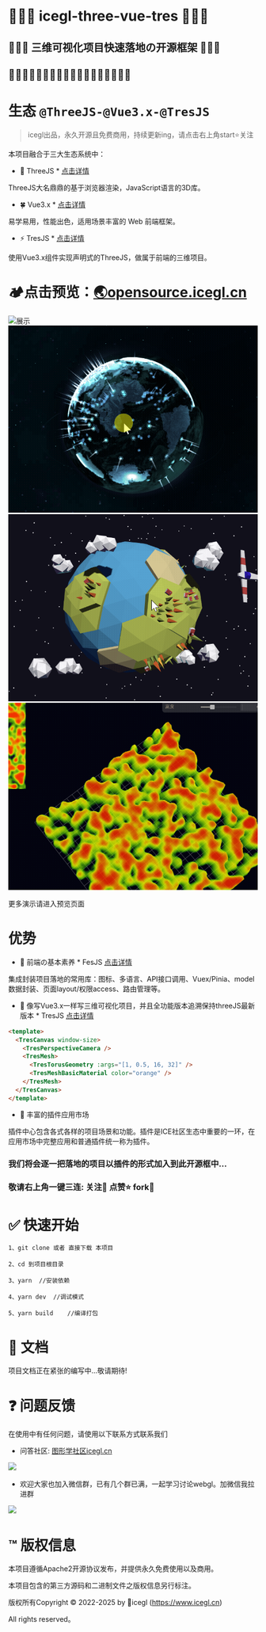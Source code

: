 <!--
 * @Description: 
 * @Version: 1.668
 * @Autor: 地虎降天龙
 * @Date: 2023-10-16 10:53:09
 * @LastEditors: 地虎降天龙
 * @LastEditTime: 2023-11-08 08:32:38
-->
# 🧊🧊🧊 icegl-three-vue-tres 🧊🧊🧊
## 🎉🎉🎊 三维可视化项目快速落地の开源框架 🎊🎉🎉
## 🧊🧊🧊🧊🧊🧊🧊🧊🧊🧊🧊🧊🧊🧊🧊🧊🧊🧊

# 生态 `@ThreeJS-@Vue3.x-@TresJS`
> icegl出品，永久开源且免费商用，持续更新ing，请点击右上角start⭐关注

本项目融合于三大生态系统中：
- 🎲 ThreeJS * [点击详情](https://threejs.org)

ThreeJS大名鼎鼎的基于浏览器渲染，JavaScript语言的3D库。

- 🍀 Vue3.x * [点击详情](https://cn.vuejs.org)

易学易用，性能出色，适用场景丰富的 Web 前端框架。

- ⚡ TresJS * [点击详情](https://tresjs.org)

使用Vue3.x组件实现声明式的ThreeJS，做属于前端的三维项目。

# 🏕点击预览：[🌏opensource.icegl.cn](http://opensource.icegl.cn)
![展示](./preview/数字城市1.gif)
![展示](./preview/地球2.gif)
![展示](./preview/地球3.gif)
![展示](./preview/热力图.gif)

更多演示请进入预览页面

# 优势
- 🌈 前端の基本素养 * FesJS [点击详情](https://fesjs.mumblefe.cn)

集成封装项目落地的常用库：图标、多语言、API接口调用、Vuex/Pinia、model数据封装、页面layout/权限access、路由管理等。

- 🌠 像写Vue3.x一样写三维可视化项目，并且全功能版本追溯保持threeJS最新版本 * TresJS [点击详情](https://tresjs.org/guide)

```html
<template>
  <TresCanvas window-size>
    <TresPerspectiveCamera />
    <TresMesh>
      <TresTorusGeometry :args="[1, 0.5, 16, 32]" />
      <TresMeshBasicMaterial color="orange" />
    </TresMesh>
  </TresCanvas>
</template>
```
- 🧩 丰富的插件应用市场

插件中心包含各式各样的项目场景和功能。插件是ICE社区生态中重要的一环，在应用市场中完整应用和普通插件统一称为插件。

### 我们将会逐一把落地的项目以插件的形式加入到此开源框中...
### 敬请右上角一键三连: 关注💛 点赞⭐ fork👣

# ✅ 快速开始
```
1、git clone 或者 直接下载 本项目

2、cd 到项目根目录

3、yarn	//安装依赖

4、yarn dev	//调试模式

5、yarn build	//编译打包
```

# 📖 文档
项目文档正在紧张的编写中...敬请期待!

# ❓ 问题反馈
在使用中有任何问题，请使用以下联系方式联系我们

- 问答社区: [图形学社区icegl.cn](https://www.icegl.cn/ask)
<p align = "left">   
<img src="https://icegl-1314935952.cos.ap-beijing.myqcloud.com/uploads/20230421/QQ20230421-121209.png" width="680" />
</p>

- 欢迎大家也加入微信群，已有几个群已满，一起学习讨论webgl。加微信我拉进群
<p align = "left">    
<img src="https://icegl-1314935952.cos.ap-beijing.myqcloud.com/uploads/20230731/17d59bab46815cce1f4f1e09dcbb6ccc.png" width="300" />
</p>

# ™️ 版权信息

本项目遵循Apache2开源协议发布，并提供永久免费使用以及商用。

本项目包含的第三方源码和二进制文件之版权信息另行标注。

版权所有Copyright © 2022-2025 by 🧊icegl (https://www.icegl.cn)

All rights reserved。